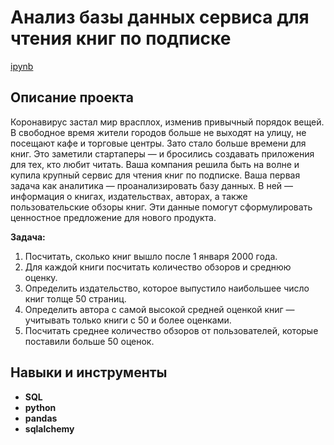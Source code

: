 # Анализ базы данных сервиса для чтения книг по подписке

[ipynb](https://github.com/Kelenaki/Portfolio/blob/main/sql_books/books_sql.ipynb)

## Описание проекта

Коронавирус застал мир врасплох, изменив привычный порядок вещей. В свободное время жители городов больше не выходят на улицу, не посещают кафе и торговые центры. Зато стало больше времени для книг. Это заметили стартаперы — и бросились создавать приложения для тех, кто любит читать. Ваша компания решила быть на волне и купила крупный сервис для чтения книг по подписке. Ваша первая задача как аналитика — проанализировать базу данных. В ней — информация о книгах, издательствах, авторах, а также пользовательские обзоры книг. Эти данные помогут сформулировать ценностное предложение для нового продукта.

**Задача:**

1. Посчитать, сколько книг вышло после 1 января 2000 года.
2. Для каждой книги посчитать количество обзоров и среднюю оценку.
3. Определить издательство, которое выпустило наибольшее число книг толще 50 страниц.
4. Определить автора с самой высокой средней оценкой книг — учитывать только книги с 50 и более оценками.
5. Посчитать среднее количество обзоров от пользователей, которые поставили больше 50 оценок.


## Навыки и инструменты

- **SQL**
- **python**
- **pandas**
- **sqlalchemy**


